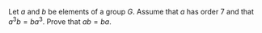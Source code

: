 Let $a$ and $b$ be elements of a group $G$. Assume that $a$ has order $7$ and that $a^3b=ba^3$. Prove that $ab=ba$.